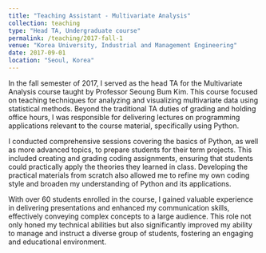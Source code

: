 ```yaml
---
title: "Teaching Assistant - Multivariate Analysis"
collection: teaching
type: "Head TA, Undergraduate course"
permalink: /teaching/2017-fall-1
venue: "Korea University, Industrial and Management Engineering"
date: 2017-09-01
location: "Seoul, Korea"
---
```


In the fall semester of 2017, I served as the head TA for the Multivariate Analysis course taught by Professor Seoung Bum Kim.
This course focused on teaching techniques for analyzing and visualizing multivariate data using statistical methods.
Beyond the traditional TA duties of grading and holding office hours, I was responsible for delivering lectures on programming applications relevant to the course material, specifically using Python.

I conducted comprehensive sessions covering the basics of Python, as well as more advanced topics, to prepare students for their term projects.
This included creating and grading coding assignments, ensuring that students could practically apply the theories they learned in class.
Developing the practical materials from scratch also allowed me to refine my own coding style and broaden my understanding of Python and its applications.

With over 60 students enrolled in the course, I gained valuable experience in delivering presentations and enhanced my communication skills, effectively conveying complex concepts to a large audience.
This role not only honed my technical abilities but also significantly improved my ability to manage and instruct a diverse group of students, fostering an engaging and educational environment.
